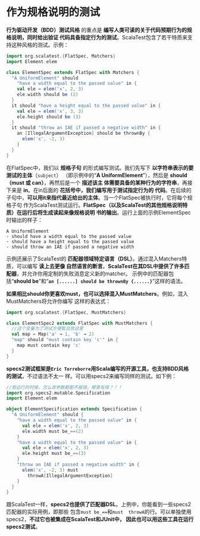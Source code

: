 作为规格说明的测试
===================================================================================
**行为驱动开发（BDD）测试风格** 的重点是 **编写人类可读的关于代码预期行为的规格说明，同时给出验证
代码具备指定行为的测试**。ScalaTest包含了若干特质来支持这种风格的测试。示例：
```scala
import org.scalatest.{FlatSpec, Matchers}
import Element.elem

class ElementSpec extends FlatSpec with Matchers {
  "A UniformElement" should
    "have a width equal to the passed value" in {
    val ele = elem('x', 2, 3)
    ele.width should be (2)
  }
  it should "have a height equal to the passed value" in {
    val ele = elem('x', 3, 3)
    ele.height should be (3)
  }
  it should "throw an IAE if passed a negative width" in {
    an [IllegalArgumentException] should be thrownBy {
      elem('x', -2, 3)
    }
  }
}
```
在FlatSpec中，我们以 **规格子句** 的形式编写测试。我们先写下 **以字符串表示的要测试的主体**（`subject`）
（即示例中的“**A UniformElement**”），然后是 **should（must 或 can）**，再然后是一个 **描述该主
体需要具备的某种行为的字符串**，再接下来是 **in**。在in后面的 **花括号中，我们编写用于测试指定行为的
代码**。在后续的子句中，**可以用it来指代最近给出的主体**。当一个FlatSpec被执行时，它将每个规格子句
作为ScalaTest测试运行。**FlatSpec（以及ScalaTest的其他规格说明特质）在运行后将生成读起来像规格说明
书的输出**。运行上面的示例ElementSpec时输出的样子：
```
A UniformElement
- should have a width equal to the passed value 
- should have a height equal to the passed value 
- should throw an IAE if passed a negative width
```
示例还展示了ScalaTest的 **匹配器领域特定语言（DSL）**。通过混入Matchers特质，可以编写 **读上去更像
自然语言的断言**。**ScalaTest在其DSL中提供了许多匹配器**，并允许你用定制的失败消息定义新的matcher。
示例中的匹配器包括“**should be**”和“**`an [......] should be thrownBy {......}`**”这样的语法。

**如果相比should你更喜欢must，也可以选择混入MustMatchers**。例如，混入MustMatchers将允许你编写
这样的表达式：
```scala
import org.scalatest.{FlatSpec, MustMatchers}

class ElementSpec2 extends FlatSpec with MustMatchers {
  //这个变量为了测试方便暂且放这里
  val map = Map('a' → 1, 'b' → 2)
  "map" should "must contain key 'c'" in {
    map must contain key 'c'
  }
}
```

**specs2测试框架是`Eric Torreborre`用Scala编写的开源工具，也支持BDD风格的测试**，不过语法不太一
样。可以用specs2来编写同样的测试。如下例：
```scala
//我运行的时候，怎么改参数都都不报错，哪里有错？！！
import org.specs2.mutable.Specification
import Element.elem

object ElementSpecification extends Specification {
  "A UniformElement" should {
    "have a width equal to the passed value" in {
      val ele = elem('x', 2, 3)
      ele.width must be_==(2)
    }
    "have a width equal to the passed value" in {
      val ele = elem('x', 2, 3)
      ele.height must be_==(3)
    }
    "throw an IAE if passed a negative width" in {
      elem('x', -2, 3) must
        throwA[IllegalArgumentException]
    }
  }
}
```
跟ScalaTest一样，**specs2也提供了匹配器DSL**。上例中，你能看到一些specs2匹配器的实际用例，即那些
包含`must be_==`和`must  throwA`的行。可以单独使用specs2，**不过它也被集成在ScalaTest和JUnit中，
因此也可以用这些工具在运行specs2测试**。


